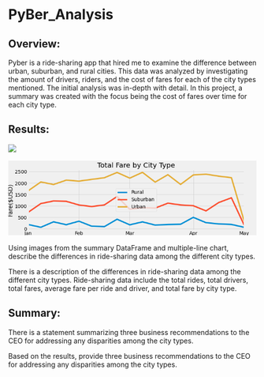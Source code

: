 # PyBer_Analysis

## Overview:
Pyber is a ride-sharing app that hired me to examine the difference between urban, suburban, and rural cities. This data was analyzed by investigating the amount of drivers, riders, and the cost of fares for each of the city types mentioned. The initial analysis was in-depth with detail. In this project, a summary was created with the focus being the cost of fares over time for each city type.

## Results:
![](Analysis/PyBer_summary_df/png)

![](Analysis/PyBer_fare_summary.png)

Using images from the summary DataFrame and multiple-line chart, describe the differences in ride-sharing data among the different city types.

There is a description of the differences in ride-sharing data among the different city types. Ride-sharing data include the total rides, total drivers, total fares, average fare per ride and driver, and total fare by city type. 


## Summary:
There is a statement summarizing three business recommendations to the CEO for addressing any disparities among the city types.

Based on the results, provide three business recommendations to the CEO for addressing any disparities among the city types.